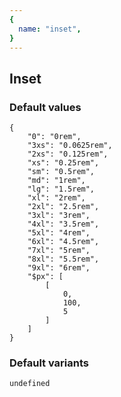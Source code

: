 ```yaml
---
{
  name: "inset",
}
---
```


## Inset

### Default values
<!-- defaults.values.start -->
```
{
    "0": "0rem",
    "3xs": "0.0625rem",
    "2xs": "0.125rem",
    "xs": "0.25rem",
    "sm": "0.5rem",
    "md": "1rem",
    "lg": "1.5rem",
    "xl": "2rem",
    "2xl": "2.5rem",
    "3xl": "3rem",
    "4xl": "3.5rem",
    "5xl": "4rem",
    "6xl": "4.5rem",
    "7xl": "5rem",
    "8xl": "5.5rem",
    "9xl": "6rem",
    "$px": [
        [
            0,
            100,
            5
        ]
    ]
}
```
<!-- defaults.values.end -->


### Default variants
<!-- defaults.variants.start -->
```
undefined
```
<!-- defaults.variants.end -->